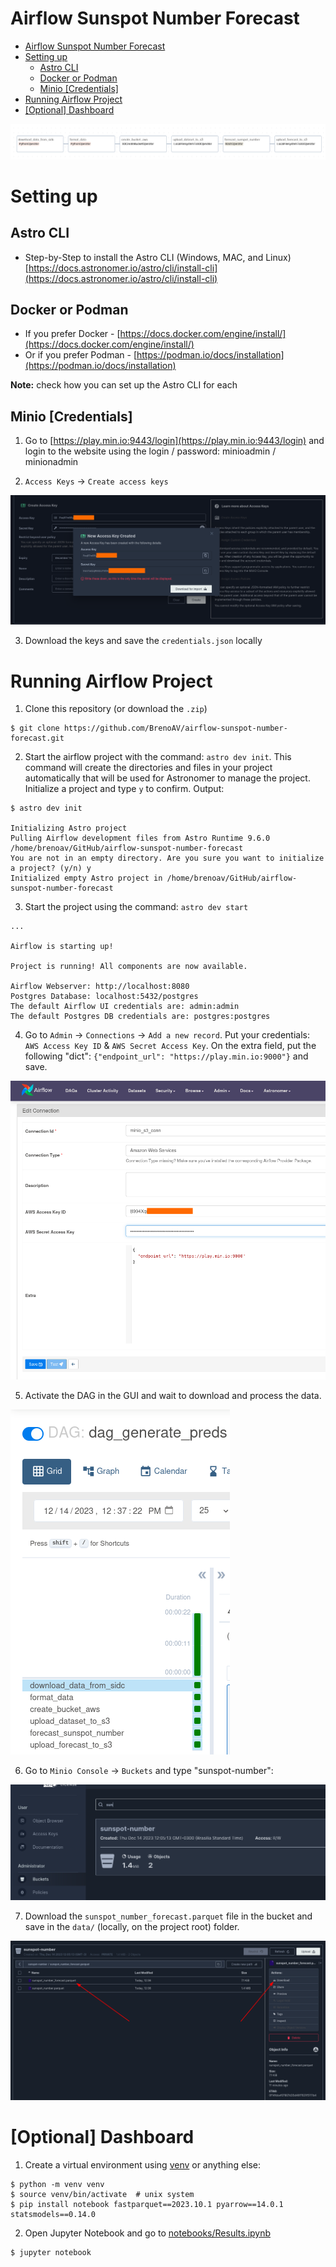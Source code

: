 # Airflow Sunspot Number Forecast

- [Airflow Sunspot Number Forecast](#airflow-sunspot-number-forecast)
- [Setting up](#setting-up)
  - [Astro CLI](#astro-cli)
  - [Docker or Podman](#docker-or-podman)
  - [Minio \[Credentials\]](#minio-credentials)
- [Running Airflow Project](#running-airflow-project)
- [\[Optional\] Dashboard](#optional-dashboard)


![Airflow pipeline](imgs/pipeline.png)

# Setting up

## Astro CLI

- Step-by-Step to install the Astro CLI (Windows, MAC, and Linux) [https://docs.astronomer.io/astro/cli/install-cli](https://docs.astronomer.io/astro/cli/install-cli)

## Docker or Podman

- If you prefer Docker - [https://docs.docker.com/engine/install/](https://docs.docker.com/engine/install/)
- Or if you prefer Podman - [https://podman.io/docs/installation](https://podman.io/docs/installation)

**Note:** check how you can set up the Astro CLI for each

## Minio [Credentials]

1. Go to [https://play.min.io:9443/login](https://play.min.io:9443/login) and login to the website using the login / password: minioadmin / minionadmin

2. `Access Keys` &rarr; `Create access keys`

![Access keys created](imgs/access-keys.png)

3. Download the keys and save the `credentials.json` locally

# Running Airflow Project

1. Clone this repository (or download the `.zip`)

```console
$ git clone https://github.com/BrenoAV/airflow-sunspot-number-forecast.git
```

2. Start the airflow project with the command: `astro dev init`. This command will create the directories and files in your project automatically that will be used for Astronomer to manage the project. Initialize a project and type `y` to confirm. Output:

```console
$ astro dev init 

Initializing Astro project
Pulling Airflow development files from Astro Runtime 9.6.0
/home/brenoav/GitHub/airflow-sunspot-number-forecast 
You are not in an empty directory. Are you sure you want to initialize a project? (y/n) y
Initialized empty Astro project in /home/brenoav/GitHub/airflow-sunspot-number-forecast
```

3. Start the project using the command: `astro dev start`

```console
...

Airflow is starting up!

Project is running! All components are now available.

Airflow Webserver: http://localhost:8080
Postgres Database: localhost:5432/postgres
The default Airflow UI credentials are: admin:admin
The default Postgres DB credentials are: postgres:postgres
```

4. Go to `Admin` &rarr; `Connections` &rarr; `Add a new record`. Put your credentials: `AWS Access Key ID` & `AWS Secret Access Key`. On the extra field, put the following "dict": `{"endpoint_url": "https://play.min.io:9000"}` and save.

![AWS connection](imgs/minio-conn.png)

5. Activate the DAG in the GUI and wait to download and process the data.

![Image of the DAG execution](imgs/dag-finished.png)

6. Go to `Minio Console` &rarr; `Buckets` and type "sunspot-number":

![Bucket search](imgs/bucket-search.png)

7. Download the `sunspot_number_forecast.parquet` file in the bucket and save in the `data/` (locally, on the project root) folder.

![Download file using Minio Console](imgs/minio-download-file.png)

# [Optional] Dashboard

1. Create a virtual environment using [venv](https://docs.python.org/3/library/venv.html) or anything else:


```console
$ python -m venv venv
$ source venv/bin/activate  # unix system
$ pip install notebook fastparquet==2023.10.1 pyarrow==14.0.1 statsmodels==0.14.0
```

2. Open Jupyter Notebook and go to [notebooks/Results.ipynb](notebooks/Results.ipynb)

```console
$ jupyter notebook
```